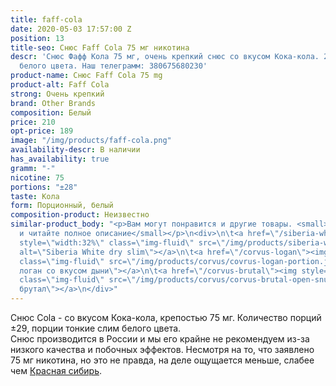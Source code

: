 ```yaml
---
title: faff-cola
date: 2020-05-03 17:57:00 Z
position: 13
title-seo: Снюс Faff Cola 75 мг никотина
descr: 'Снюс Фафф Кола 75 мг, очень крепкий снюс со вкусом Кока-кола. 29 тонких порций
  белого цвета. Наш телеграмм: 380675680230'
product-name: Снюс Faff Cola 75 mg
product-alt: Faff Cola
strong: Очень крепкий
brand: Other Brands
composition: Белый
price: 210
opt-price: 189
image: "/img/products/faff-cola.png"
availability-descr: В наличии
has_availability: true
gramm: "-"
nicotine: 75
portions: "±28"
taste: Кола
form: Порционный, белый
composition-product: Неизвестно
similar-product_body: "<p>Вам могут понравится и другие товары. <small>Жмите на картинки
  и читайте полное описание</small></p>\n<div>\n\t<a href=\"/siberia-white-dry-slim\"><img
  style=\"width:32%\" class=\"img-fluid\" src=\"/img/products/siberia-white-dry-slim/siberia-open-and-cryo.jpg\"
  alt=\"Siberia White dry slim\"></a>\n\t<a href=\"/corvus-logan\"><img style=\"width:32%\"
  class=\"img-fluid\" src=\"/img/products/corvus/covrus-logan-portion.jpg\" alt=\"Корвус
  логан со вкусом дыни\"></a>\n\t<a href=\"/corvus-brutal\"><img style=\"width:32%\"
  class=\"img-fluid\" src=\"/img/products/corvus/corvus-brutal-open-snus.jpg\" alt=\"Корвус
  брутал\"></a>\n</div>"
---
```


Снюс Cola - со вкусом Кока-кола, крепостью 75 мг. Количество порций ±29, порции тонкие слим белого цвета.<br> 
Снюс производится в России и мы его крайне не рекомендуем из-за низкого качества и побочных эффектов. Несмотря на то, что заявлено 75 мг никотина, но это не правда, на деле ощущается меньше, слабее чем [Красная сибирь](/siberia-white-dry-slim). 